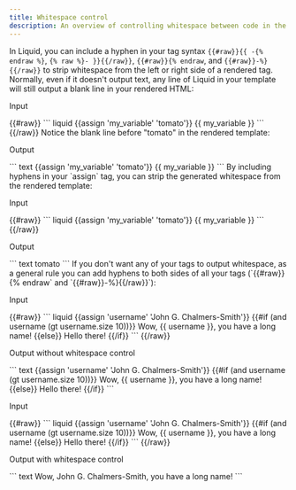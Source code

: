```yaml
---
title: Whitespace control
description: An overview of controlling whitespace between code in the Liquid template language.
---
```

In Liquid, you can include a hyphen in your tag syntax `{{#raw}}{{ -{% endraw %}`, `{% raw %}- }}{{/raw}}`, `{{#raw}}{% endraw`, and `{{#raw}}-%}{{/raw}}` to strip whitespace from the left or right side of a rendered tag.
Normally, even if it doesn't output text, any line of Liquid in your template will still output a blank line in your rendered HTML:
<p class="code-label">Input</p>
{{#raw}}
``` liquid
{{assign 'my_variable' 'tomato'}}
{{ my_variable }}
```
{{/raw}}
Notice the blank line before "tomato" in the rendered template:
<p class="code-label">Output</p>
``` text
{{assign 'my_variable' 'tomato'}}
{{ my_variable }}
```
By including hyphens in your `assign` tag, you can strip the generated whitespace from the rendered template:
<p class="code-label">Input</p>
{{#raw}}
``` liquid
{{assign 'my_variable' 'tomato'}}
{{ my_variable }}
```
{{/raw}}
<p class="code-label">Output</p>
``` text
tomato
```
If you don't want any of your tags to output whitespace, as a general rule you can add hyphens to both sides of all your tags (`{{#raw}}{% endraw` and `{{#raw}}-%}{{/raw}}`):
<p class="code-label">Input</p>
{{#raw}}
``` liquid
{{assign 'username' 'John G. Chalmers-Smith'}}
{{#if (and username (gt username.size 10))}}
  Wow, {{ username }}, you have a long name!
{{else}}
  Hello there!
{{/if}}
```
{{/raw}}
<p class="code-label">Output without whitespace control</p>
``` text
{{assign 'username' 'John G. Chalmers-Smith'}}
{{#if (and username (gt username.size 10))}}
  Wow, {{ username }}, you have a long name!
{{else}}
  Hello there!
{{/if}}
```
<p class="code-label">Input</p>
{{#raw}}
``` liquid
{{assign 'username' 'John G. Chalmers-Smith'}}
{{#if (and username (gt username.size 10))}}
  Wow, {{ username }}, you have a long name!
{{else}}
  Hello there!
{{/if}}
```
{{/raw}}
<p class="code-label">Output with whitespace control</p>
``` text
Wow, John G. Chalmers-Smith, you have a long name!
```
